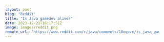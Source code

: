 ```yaml
---
layout: post
blog: "Reddit"
title: "Is Java gamedev alive?"
date: 2023-12-21T16:17:51Z
image: images/reddit.png
remote_url: "https://www.reddit.com/r/java/comments/18nqoze/is_java_gamedev_alive/"
---
```

